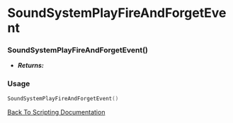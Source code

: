 # SoundSystemPlayFireAndForgetEvent

### SoundSystemPlayFireAndForgetEvent()
- ***Returns:*** 

### Usage

```Lua
SoundSystemPlayFireAndForgetEvent()
```


[Back To Scripting Documentation](../README.md)
